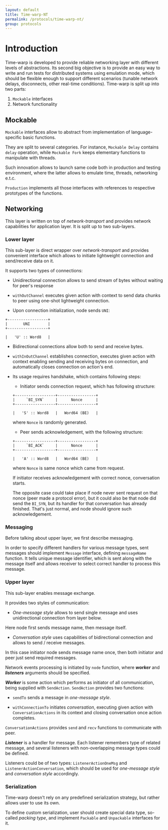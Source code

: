 ```yaml
---
layout: default
title: Time-warp-NT
permalink: /protocols/time-warp-nt/
group: protocols
---
```


# Introduction

Time-warp is developed to provide reliable networking layer with different levels of abstractions. Its second big objective is to provide an easy way to write and run tests for distributed systems using emulation mode, which should be flexible enough to support different scenarios (tunable network delays, disconnects, other real-time conditions). Time-warp is split up into two parts:

1. `Mockable` interfaces
2. Network functionality


## Mockable

`Mockable` interfaces allow to abstract from implementation of
language-specific basic functions.

They are split to several categories. For instance, `Mockable Delay`
contains `delay` operation, while `Mockable Fork` keeps elementary
functions to manipulate with threads.

Such innovation allows to launch same code both in production and testing
environment, where the latter allows to emulate time, threads, networking e.t.c.

`Production` implements all those interfaces with references to respective
prototypes of the functions.


## Networking

This layer is written on top of _network-transport_ and provides network
capabilities for application layer. It is split up to two sub-layers.


### Lower layer

This sub-layer is direct wrapper over _network-transport_ and provides
convenient interface which allows to initiate lightweight connection
and send/receive data on it.

It supports two types of connections:

* Unidirectional connection allows to send stream of bytes without waiting
for peer's response

 * `withOutChannel` executes given action with context to send
 data chunks to peer using one-shot lightweight connection.

 * Upon connection initialization, node sends `UNI`:

 ~~~
 +------------------+
 |       UNI        |
 +------------------+

 |   'U' :: Word8   |
 ~~~


* Bidirectional connections allow both to send and receive bytes.

 * `withInOutChannel` establishes connection, executes given action
with context enabling sending and receiving bytes on connection,
and automatically closes connection on action's end.

 * Its usage requires handshake, which contains following steps:

   * Initiator sends connection request, which has following structure:

   ~~~
   +------------------+-----------------+
   |     `BI_SYN`     |      Nonce      |
   +------------------+-----------------+

   |   'S' :: Word8   |   Word64 (BE)   |
   ~~~

   where `Nonce` is randomly generated.

   * Peer sends acknowledgement, with the following structure:

   ~~~
   +------------------+-----------------+
   |     `BI_ACK`     |      Nonce      |
   +------------------+-----------------+

   |   'A' :: Word8   |   Word64 (BE)   |
   ~~~

   where `Nonce` is same nonce which came from request.

   If initiator receives acknowledgement with correct nonce, conversation starts.

   The opposite case could take place if node never sent request on that nonce (peer made a protocol error), but it could also be that node did send the `BI_SYN`, but its handler for that conversation has already finished.
   That's just normal, and node should ignore such acknowledgement.


### Messaging

Before talking about upper layer, we first describe messaging.

In order to specify different handlers for various message types,
sent messages should implement `Message` interface, defining `messageName` function. It tells unique message identifier, which is sent
 along with the message itself and allows receiver to select correct handler
 to process this message.


### Upper layer

This sub-layer enables message exchange.

It provides two styles of communication:

* *One-message style* allows to send single message and uses unidirectional connection from layer below.

 Here node first sends message name, then message itself.

* *Conversation style* uses capabilities of bidirectional connection
and allows to send / receive messages.

 In this case initiator node sends message name once, then both initiator and
peer just send required messages.

Network events processing is initiated by `node` function, where
 ***worker*** and ***listeners*** arguments should be specified.

***Worker*** is some action which performs as initiator of all communication,
being supplied with `SendAction`. `SendAction` provides two functions:

* `sendTo` sends a message in *one-message style*.

* `withConnectionTo` initiates *conversation*, executing given action with
`ConversationActions` in its context and closing conversation once
action completes.

`ConversationActions` provides `send` and `recv` functions to communicate with peer.

***Listener*** is a handler for message. Each listener remembers type of
 related message, and several listeners with non-overlapping message types
 could be defined.

Listeners could be of two types: `ListenerActionOneMsg` and
`ListenerActionConversation`, which should be used for *one-message style*
and *conversation style* accordingly.


### Serialization

Time-warp doesn't rely on any predefined serialization strategy, but rather
allows user to use its own.

To define custom serialization, user should create special data type, so-called
*packing type*, and implement `Packable` and `Unpackable` interfaces for it.
